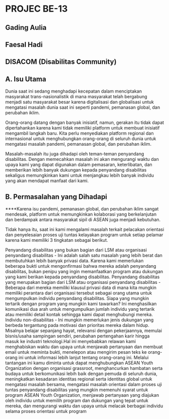 # PROJEC BE-13

## Gading Aulia

## Faesal Hadi

## DISACOM (Disabilitas Community)

## A. Isu Utama

Dunia saat ini sedang menghadapi kecepatan dalam menciptakan masyarakat trans-nasionalistik di mana masyarakat telah bergabung menjadi satu masyarakat besar karena digitalisasi dan globalisasi untuk mengatasi masalah dunia saat ini seperti pandemi, pemanasan global, dan perubahan iklim.

Orang-orang datang dengan banyak inisiatif, namun, gerakan itu tidak dapat dipertahankan karena kami tidak memiliki platform untuk membuat inisiatif mengambil langkah baru. Kita perlu menyediakan platform regional dan internasional untuk menghubungkan orang-orang di seluruh dunia untuk mengatasi masalah pandemi, pemanasan global, dan perubahan iklim.

Masalah-masalah itu juga dihadapi oleh teman-teman penyandang disabilitas. Dengan memecahkan masalah ini akan mengurangi waktu dan upaya kami yang dapat digunakan dalam pemasaran, keterlibatan, dan memberikan lebih banyak dukungan kepada penyandang disabilitas sekaligus memungkinkan kami untuk menjangkau lebih banyak individu yang akan mendapat manfaat dari kami.

## B. Permasalahan yang Dihadapi

\*\*\*\*Karena isu pandemi, pemanasan global, dan perubahan iklim sangat mendesak, platform untuk memungkinkan kolaborasi yang berkelanjutan dan berdampak antara masyarakat sipil di ASEAN juga menjadi kebutuhan.

Tidak hanya itu, saat ini kami mengalami masalah terkait pelacakan orientasi dan penyelesaian proses uji tuntas kelayakan program untuk setiap pelamar karena kami memiliki 3 tingkatan sebagai berikut.

Penyandang disabilitas yang bukan bagian dari LSM atau organisasi penyandang disabilitas - Ini adalah salah satu masalah yang lebih berat dan membutuhkan lebih banyak privasi data. Karena kami memerlukan beberapa bukti untuk mengonfirmasi bahwa mereka adalah penyandang disabilitas, bukan penipu yang ingin memanfaatkan program atau dukungan yang kami berikan kepada penyandang disabilitas.
Penyandang disabilitas yang merupakan bagian dari LSM atau organisasi penyandang disabilitas - Beberapa dari mereka memiliki klausul privasi data di mana kita mungkin memiliki perantara dari organisasi tersebut sebagai orang utama untuk mengumpulkan individu penyandang disabilitas. Siapa yang mungkin tertarik dengan program yang mungkin kami tawarkan? Ini menghasilkan komunikasi dua arah untuk mengumpulkan jumlah individu yang tertarik atau memiliki detail kontak sehingga kami dapat menghubungi mereka.
Individu non-disabilitas - Ini mungkin memerlukan jenis dukungan yang berbeda tergantung pada motivasi dan prioritas mereka dalam hidup. Misalnya belajar sepanjang hayat, relevansi dengan pekerjaannya, memulai bisnis/usaha sampingan sendiri, perubahan pertengahan karir hingga masuk ke industri teknologi.Hal ini menyebabkan relawan kami menghabiskan waktu dan upaya untuk menjawab pertanyaan dan membuat email untuk meminta bukti, menelepon atau mengirim pesan teks ke orang-orang ini untuk informasi lebih lanjut tentang orang-orang ini.
Melalui tantangan ini kamu diminta untuk dapat menghubungkan ASEAN Youth Organization dengan organisasi grassroot, menghancurkan hambatan serta budaya untuk berkomunikasi lebih baik dengan pemuda di seluruh dunia, meningkatkan kesadaran identitas regional serta identitas global untuk mengatasi masalah bersama, mengatasi masalah orientasi dalam proses uji tuntas penyandang disabilitas yang mungkin memenuhi syarat untuk program ASEAN Youth Organization, menjawab pertanyaan yang diajukan oleh individu untuk memilih program dan dukungan yang tepat untuk mereka, dan mengurangi waktu dan upaya untuk melacak berbagai individu selama proses orientasi untuk program
